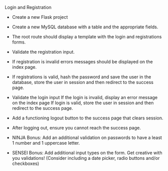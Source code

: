 Login and Registration

 - Create a new Flask project
 
 - Create a new MySQL database with a table and the appropriate fields.
 
 - The root route should display a template with the login and registrations forms.
 
 - Validate the registration input.
 
 - If registration is invalid errors messages should be displayed on the index page.
 
 - If registrations is valid, hash the password and save the user in the database, store the user in session and then redirect to the success page.
 
 - Validate the login input  If the login is invalid, display an error message on the index page  If login is valid, store the user in session and then redirect to the success page.
 
 - Add a functioning logout button to the success page that clears session.
 
 - After logging out, ensure you cannot reach the success page.
 - NINJA Bonus: Add an additional validation on passwords to have a least 1 number and 1 uppercase letter.
 
 - SENSEI Bonus: Add additional input types on the form. Get creative with you validations! (Consider including a date picker, radio buttons and/or checkboxes)
